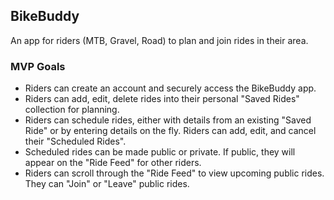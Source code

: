 ## BikeBuddy

An app for riders (MTB, Gravel, Road) to plan and join rides in their area.

### MVP Goals
- Riders can create an account and securely access the BikeBuddy app.
- Riders can add, edit, delete rides into their personal "Saved Rides" collection for planning.
- Riders can schedule rides, either with details from an existing "Saved Ride" or by entering details on the fly. Riders can add, edit, and cancel their "Scheduled Rides".
- Scheduled rides can be made public or private. If public, they will appear on the "Ride Feed" for other riders.
- Riders can scroll through the "Ride Feed" to view upcoming public rides. They can "Join" or "Leave" public rides.



